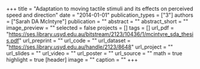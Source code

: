 +++
title = "Adaptation to moving tactile stimuli and its effects on perceived speed and direction"
date = "2014-01-01"
publication_types = ["3"]
authors = ["Sarah DA McIntyre"]
publication = ""
abstract = ""
abstract_short = ""
image_preview = ""
selected = false
projects = []
tags = []
url_pdf = "https://ses.library.usyd.edu.au/bitstream/2123/10436/1/mcintyre_sda_thesis.pdf"
url_preprint = ""
url_code = ""
url_dataset = "https://ses.library.usyd.edu.au/handle/2123/8648"
url_project = ""
url_slides = ""
url_video = ""
url_poster = ""
url_source = ""
math = true
highlight = true
[header]
image = ""
caption = ""
+++
